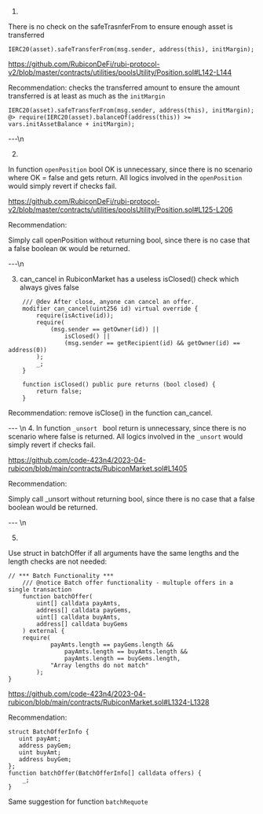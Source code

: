 1.  

There is no check on the safeTrasnferFrom to ensure enough asset is transferred
```solidity 
IERC20(asset).safeTransferFrom(msg.sender, address(this), initMargin);
```
https://github.com/RubiconDeFi/rubi-protocol-v2/blob/master/contracts/utilities/poolsUtility/Position.sol#L142-L144

Recommendation:
checks the transferred amount to ensure the amount  transferred is at least as much as the `initMargin`

```solidity 
IERC20(asset).safeTransferFrom(msg.sender, address(this), initMargin);
@> require(IERC20(asset).balanceOf(address(this)) >= vars.initAssetBalance + initMargin);
```

---\n

2. 

In function `openPosition` bool OK is unnecessary, since there is no scenario where OK = false and gets return. All logics involved in the `openPosition` would simply revert if checks fail.

https://github.com/RubiconDeFi/rubi-protocol-v2/blob/master/contracts/utilities/poolsUtility/Position.sol#L125-L206

Recommendation:

Simply call openPosition without returning bool, since there is no case that a false boolean `OK` would be returned.

---\n

3. can_cancel in RubiconMarket has a useless isClosed() check which always gives false

```solidity
    /// @dev After close, anyone can cancel an offer.
    modifier can_cancel(uint256 id) virtual override {
        require(isActive(id));
        require(
            (msg.sender == getOwner(id)) ||
                isClosed() ||
                (msg.sender == getRecipient(id) && getOwner(id) == address(0))
        );
        _;
    }

    function isClosed() public pure returns (bool closed) {
        return false;
    }
```

Recommendation:
remove isClose() in the function can_cancel.


--- \n
4. 
In function `_unsort ` bool return is unnecessary, since there is no scenario where false is returned. All logics involved in the `_unsort` would simply revert if checks fail.

https://github.com/code-423n4/2023-04-rubicon/blob/main/contracts/RubiconMarket.sol#L1405

Recommendation:

Simply call _unsort without returning bool, since there is no case that a false boolean would be returned.

--- \n

5. 
Use struct in batchOffer if all arguments have the same lengths and the length checks are not needed:
```solidity
// *** Batch Functionality ***
    /// @notice Batch offer functionality - multuple offers in a single transaction
    function batchOffer(
        uint[] calldata payAmts,
        address[] calldata payGems,
        uint[] calldata buyAmts,
        address[] calldata buyGems
    ) external {
    require(
            payAmts.length == payGems.length &&
                payAmts.length == buyAmts.length &&
                payAmts.length == buyGems.length,
            "Array lengths do not match"
        );
}
```
https://github.com/code-423n4/2023-04-rubicon/blob/main/contracts/RubiconMarket.sol#L1324-L1328

Recommendation:

```solidity
struct BatchOfferInfo {
   uint payAmt;
   address payGem;
   uint buyAmt;
   address buyGem;
};
function batchOffer(BatchOfferInfo[] calldata offers) {
    _;
}
```
Same suggestion for function `batchRequote`